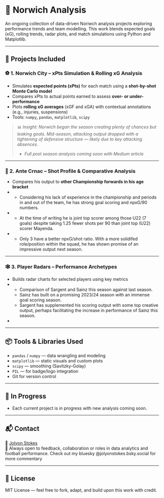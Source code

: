 # 🧠 Norwich Analysis

An ongoing collection of data-driven Noriwch analysis projects exploring performance trends and team modelling. This work blends expected goals (xG), rolling trends, radar plots, and match simulations using Python and Matplotlib.

---

## 📂 Projects Included

### ⚽ 1. **Norwich City – xPts Simulation & Rolling xG Analysis**
- Simulates **expected points (xPts)** for each match using a **shot-by-shot Monte Carlo model**
- Compares xPts to actual points earned to assess **over- or under-performance**
- Plots **rolling xG averages** (xGF and xGA) with contextual annotations (e.g., injuries, suspensions)
- Tools: `numpy`, `pandas`, `matplotlib`, `scipy`

> 📊 *Insight: Norwich began the season creating plenty of chances but leaking goals. Mid-season, attacking output dropped with a tightening of defensive structure — likely due to key attacking absences.*
> - *Full post season analysis coming soon with Medium article*

---

### 🎯 2. **Ante Crnac – Shot Profile & Comparative Analysis**
- Compares his output to **other Championship forwards in his age bracket**
- - Considering his lack of experience in the championship and periods in and out of the team, he has strong goal scoring and npxG/90 numbers.
- - At the time of writing he is joint top scorer among those U22 (7 goals) despite taking 1.25 fewer shots per 90 than joint top (U22) scorer Mayenda.
- - Only 3 have a better npxG/shot ratio. With a more solidifed role/position within the squad, he has shown promise of an impressive output next season.

---

### 🕸️ 3. **Player Radars – Performance Archetypes**
- Builds radar charts for selected players using key metrics
- - Comparison of Sargent and Sainz this season against last season.
  - Sainz has built on a promising 2023/24 season with an immense goal scoring season.
  - Sargent has supplemented his scoring output with some top creative output, perhaps facilitating the increase in performance of Sainz this season.
- 

---

## 📦 Tools & Libraries Used
- `pandas` / `numpy` — data wrangling and modeling
- `matplotlib` — static visuals and custom plots
- `scipy` — smoothing (Savitzky-Golay)
- `PIL` — for badge/logo integration
- Git for version control

---

## 🧰 In Progress
- Each current project is in progress with new analysis coming soon.

---

## 📬 Contact
👤 [Jolyon Stokes](https://github.com/JolyonStokes)  
🧠 Always open to feedback, collaboration or roles in data analytics and football performance.
Check out my bluesky @jolyonstokes.bsky.social for more commentary

---

## 📄 License
MIT License — feel free to fork, adapt, and build upon this work with credit.

